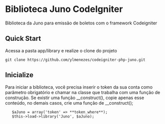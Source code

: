 # Biblioteca Juno CodeIgniter	

Biblioteca da Juno para emissão de boletos com o framework Codeigniter

## Quick Start

Acessa a pasta app/library  e realize o clone do projeto

	git clone https://github.com/ylmenezes/codeigniter-php-juno.git 

## Inicialize	

Para iniciar a biblioteca, você precisa inserir o token da sua conta como parâmetro obrigatório e chamar na classe que trabalha com uma função de construção.
Se existir uma função __construct(), copie apenas esse conteúdo, no demais casos, crie uma função de __construct();
	
       $aJuno = array('token' => **token_where**);
	   $this->load->library('Juno', $aJuno);
    